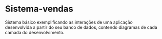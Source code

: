 # Sistema-vendas
Sistema básico exemplificando as interações de uma aplicação desenvolvida a partir do seu banco de dados, contendo diagramas de cada camada do desenvolvimento.
